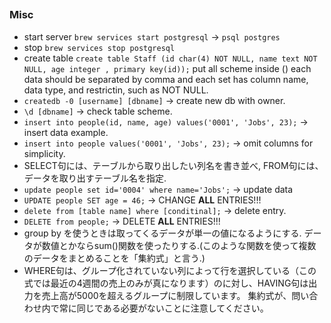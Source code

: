 ##
### Misc
- start server `brew services start postgresql` -> `psql postgres`
- stop `brew services stop postgresql`
- create table `create table Staff (id char(4) NOT NULL, name text NOT NULL, age integer , primary key(id));` put all scheme inside () each data should be separated by comma and each set has column name, data type, and restrictin, such as NOT NULL.
- `createdb -0 [username] [dbname]` -> create new db with owner.
- `\d [dbname]` -> check table scheme.
- `insert into people(id, name, age) values('0001', 'Jobs', 23);` -> insert data example.
- `insert into people values('0001', 'Jobs', 23);` -> omit columns for simplicity.
- SELECT句には、テーブルから取り出したい列名を書き並べ, FROM句には、データを取り出すテーブル名を指定.
- `update people set id='0004' where name='Jobs';` -> update data
- `UPDATE people SET age = 46;` -> CHANGE **ALL** ENTRIES!!!
- `delete from [table name] where [conditinal];` -> delete entry.
- `DELETE from people;` -> DELETE **ALL** ENTRIES!!!
- group by を使うときは取ってくるデータが単一の値になるようにする. データが数値とかならsum()関数を使ったりする.(このような関数を使って複数のデータをまとめることを「集約式」と言う.)
- WHERE句は、グループ化されていない列によって行を選択している（この式では最近の4週間の売上のみが真になります）のに対し、HAVING句は出力を売上高が5000を超えるグループに制限しています。 集約式が、問い合わせ内で常に同じである必要がないことに注意してください。